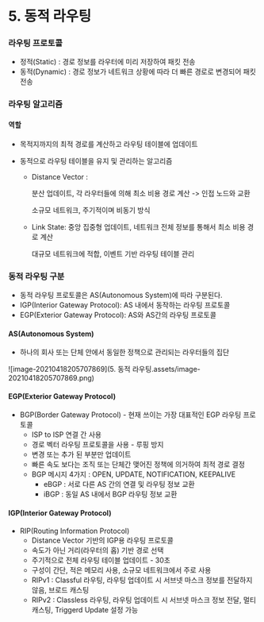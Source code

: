 # 5. 동적 라우팅



### 라우팅 프로토콜

- 정적(Static) : 경로 정보를 라우터에 미리 저장하여 패킷 전송
- 동적(Dynamic) : 경로 정보가 네트워크 상황에 따라 더 빠른 경로로 변경되어 패킷 전송



### 라우팅 알고리즘

#### 역할

- 목적지까지의 최적 경로를 계산하고 라우팅 테이블에 업데이트

- 동적으로 라우팅 테이블을 유지 및 관리하는 알고리즘

  - Distance Vector : 

    분산 업데이트, 각 라우터들에 의해 최소 비용 경로 계산 -> 인접 노드와 교환

    소규모 네트워크, 주기적이며 비동기 방식

  - Link State: 중앙 집중형 업데이트, 네트워크 전체 정보를 통해서 최소 비용 경로 계산

    대규모 네트워크에 적합, 이벤트 기반 라우팅 테이블 관리



### 동적 라우팅 구분

- 동적 라우팅 프로토콜은 AS(Autonomous System)에 따라 구분된다.
- IGP(Interior Gateway Protocol): AS 내에서 동작하는 라우팅 프로토콜
- EGP(Exterior Gateway Protocol): AS와 AS간의 라우팅 프로토콜

#### AS(Autonomous System)

- 하나의 회사 또는 단체 안에서 동일한 정책으로 관리되는 라우터들의 집단

![image-20210418205707869](5. 동적 라우팅.assets/image-20210418205707869.png)

#### EGP(Exterior Gateway Protocol)

- BGP(Border Gateway Protocol) - 현재 쓰이는 가장 대표적인 EGP 라우팅 프로토콜
  - ISP to ISP 연결 간 사용
  - 경로 벡터 라우팅 프로토콜을 사용 - 루핑 방지
  - 변경 또는 추가 된 부분만 업데이트
  - 빠른 속도 보다는 조직 또는 단체간 맺어진 정책에 의거하여 최적 경로 결정
  - BGP 메시지 4가지 : OPEN, UPDATE, NOTIFICATION, KEEPALIVE
    - eBGP : 서로 다른 AS 간의 연결 및 라우팅 정보 교환
    - iBGP : 동일 AS 내에서 BGP 라우팅 정보 교환

#### IGP(Interior Gateway Protocol)

- RIP(Routing Information Protocol)
  - Distance Vector 기반의 IGP용 라우팅 프로토콜
  - 속도가 아닌 거리(라우터의 홉) 기반 경로 선택
  - 주기적으로 전체 라우팅 테이블 업데이트 - 30초
  - 구성이 간단, 적은 메모리 사용, 소규모 네트워크에서 주로 사용
  - RIPv1 : Classful 라우팅, 라우팅 업데이트 시 서브넷 마스크 정보를 전달하지 않음, 브로드 캐스팅
  - RIPv2 : Classless 라우팅, 라우팅 업데이트 시 서브넷 마스크 정보 전달, 멀티 캐스팅, Triggerd Update 설정 가능